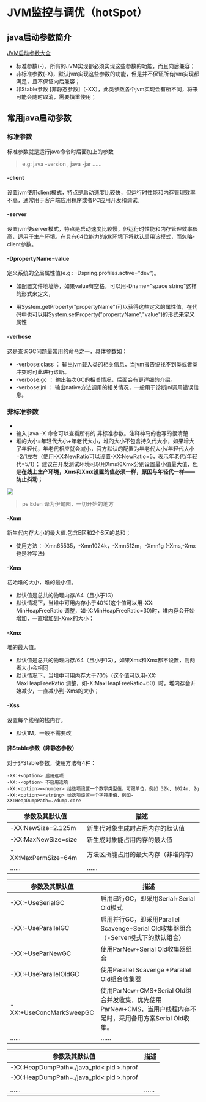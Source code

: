 # JVM监控与调优（hotSpot）
## java启动参数简介
[JVM启动参数大全](http://www.blogjava.net/midstr/archive/2008/09/21/230265.html)
* 标准参数(-），所有的JVM实现都必须实现这些参数的功能，而且向后兼容；
* 非标准参数(-X)，默认jvm实现这些参数的功能，但是并不保证所有jvm实现都满足，且不保证向后兼容；
* 非Stable参数 [非静态参数]（-XX），此类参数各个jvm实现会有所不同，将来可能会随时取消，需要慎重使用；

## 常用java启动参数
### 标准参数
标准参数就是运行java命令时后面加上的参数
> e.g: java -version , java -jar  ……

#### -client 
 设置jvm使用client模式，特点是启动速度比较快，但运行时性能和内存管理效率不高，通常用于客户端应用程序或者PC应用开发和调试。

#### -server
 设置jvm使server模式，特点是启动速度比较慢，但运行时性能和内存管理效率很高，适用于生产环境。在具有64位能力的jdk环境下将默认启用该模式，而忽略-client参数。

#### -DpropertyName=value
定义系统的全局属性值(e.g : -Dspring.profiles.active="dev")。
- 如配置文件地址等，如果value有空格，可以用-Dname="space string"这样的形式来定义，

- 用System.getProperty("propertyName")可以获得这些定义的属性值，在代码中也可以用System.setProperty("propertyName","value")的形式来定义属性

#### -verbose 

这是查询GC问题最常用的命令之一，具体参数如：

* -verbose:class ：
 输出jvm载入类的相关信息，当jvm报告说找不到类或者类冲突时可此进行诊断。
* -verbose:gc ：
 输出每次GC的相关情况，后面会有更详细的介绍。
* -verbose:jni ：
 输出native方法调用的相关情况，一般用于诊断jni调用错误信息。

### 非标准参数
- 
- 输入 java -X 命令可以查看所有的  非标准参数。注释神马的也写的很清楚
- 堆的大小=年轻代大小+年老代大小，堆的大小不包含持久代大小，如果增大了年轻代，年老代相应就会减小，官方默认的配置为年老代大小/年轻代大小=2/1左右（使用-XX:NewRatio可以设置-XX:NewRatio=5，表示年老代/年轻代=5/1）；
建议在开发测试环境可以用Xms和Xmx分别设置最小值最大值，但是**在线上生产环境，Xms和Xmx设置的值必须一样，原因与年轻代一样——防止抖动；**



![](http://images.cnitblog.com/blog/406312/201312/31173615-f034059f20564bdebdb71e10a3e39d09.png)
> ps Eden 译为伊甸园，一切开始的地方



#### -Xmn
新生代内存大小的最大值.包含E区和2个S区的总和；
- 使用方法：-Xmn65535，-Xmn1024k，-Xmn512m，-Xmn1g (-Xms,-Xmx也是种写法)

#### -Xms
初始堆的大小，堆的最小值。
- 默认值是总共的物理内存/64（且小于1G）
- 默认情况下，当堆中可用内存小于40%(这个值可以用-XX: MinHeapFreeRatio 调整，如-X:MinHeapFreeRatio=30)时，堆内存会开始增加，一直增加到-Xmx的大小；

#### -Xmx
堆的最大值。
- 默认值是总共的物理内存/64（且小于1G），如果Xms和Xmx都不设置，则两者大小会相同
- 默认情况下，当堆中可用内存大于70%（这个值可以用-XX: MaxHeapFreeRatio 调整，如-X:MaxHeapFreeRatio=60）时，堆内存会开始减少，一直减小到-Xms的大小；

#### -Xss
设置每个线程的栈内存。
- 默认1M，一般不需要改

#### 非Stable参数（非静态参数）

对于非Stable参数，使用方法有4种：
```
-XX:+<option> 启用选项
-XX:-<option> 不启用选项
-XX:<option>=<number> 给选项设置一个数字类型值，可跟单位，例如 32k, 1024m, 2g
-XX:<option>=<string> 给选项设置一个字符串值，例如-XX:HeapDumpPath=./dump.core
```
| 参数及其默认值 | 描述 |
|--|--|
| -XX:NewSize=2.125m|新生代对象生成时占用内存的默认值|
|-XX:MaxNewSize=size | 新生成对象能占用内存的最大值|
|-XX:MaxPermSize=64m|方法区所能占用的最大内存（非堆内存）|
|……|……|


| 参数及其默认值 |描述 |
|--|--|
|-XX:-UseSerialGC|启用串行GC，即采用Serial+Serial Old模式|
|-XX:-UseParallelGC|启用并行GC，即采用Parallel Scavenge+Serial Old收集器组合（-Server模式下的默认组合）|
|-XX:+UseParNewGC|使用ParNew+Serial Old收集器组合|
|-XX:+UseParallelOldGC|使用Parallel Scavenge +Parallel Old组合收集器|
|-XX:+UseConcMarkSweepGC|使用ParNew+CMS+Serial Old组合并发收集，优先使用ParNew+CMS，当用户线程内存不足时，采用备用方案Serial Old收集。|
|……|……|


| 参数及其默认值 |描述 |
|--|--|
|-XX:HeapDumpPath=./java_pid< pid >.hprof||
|-XX:HeapDumpPath=./java_pid< pid >.hprof||
|||
|……|……|


	










